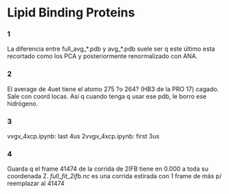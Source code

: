 # Lipid Binding Proteins


### 1
La diferencia entre full\_avg\_\*.pdb y avg\_\*.pdb suele ser q este último
esta recortado como los PCA y posteriormente renormalizado con ANA.

### 2
El average de 4uet tiene el atomo 275 ?o 264? (HB3 de la PRO 17) cagado. Sale con coord
locas. Así q cuando tenga q usar ese pdb, le borro ese hidrógeno.

### 3
vvgv_4xcp.ipynb: last 4us
2vvgv_4xcp.ipynb: first 3us

### 4
Guarda q el frame 41474 de la corrida de 2IFB tiene en 0.000 a toda su coordenada
Z. *full_fit_2ifb.nc* es una corrida
estirada con 1 frame de más p/ reemplazar al 41474
